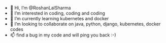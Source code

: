 - 👋 Hi, I’m @RoshanLalSharma
- 👀 I’m interested in coding, coding and coding
- 🌱 I’m currently learning kubernetes and docker
- 💞️ I’m looking to collaborate on java, python, django, kubernetes, docker codes
- 📫 find a bug in my code and will ping you back :-)

<!---
RoshanLalSharma/RoshanLalSharma is a ✨ special ✨ repository because its `README.md` (this file) appears on your GitHub profile.
You can click the Preview link to take a look at your changes.
--->
